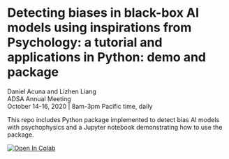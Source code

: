 # Detecting biases in black-box AI models using inspirations from Psychology: a tutorial and applications in Python: demo and package   
Daniel Acuna and Lizhen Liang    
ADSA Annual Meeting  
October 14-16, 2020 | 8am-3pm Pacific time, daily    

This repo includes Python package implemented to detect bias AI models with psychophysics and a Jupyter notebook demonstrating how to use the package.  

[![Open In Colab](https://colab.research.google.com/assets/colab-badge.svg)](https://colab.research.google.com/github/LiamLiang/fair_ai/blob/master/demo.ipynb)
